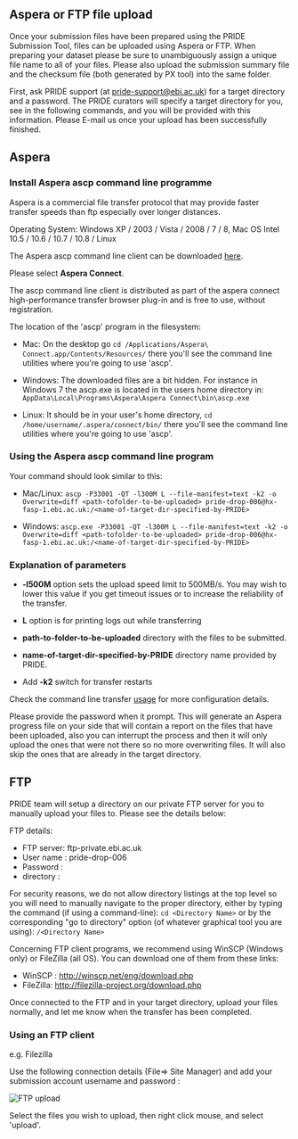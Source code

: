 ## Aspera or FTP file upload

Once your submission files have been prepared using the PRIDE Submission Tool, files can be uploaded using Aspera or FTP. When preparing your dataset please be sure to unambiguously assign a unique file name to all of your files. Please also upload the submission summary file and the checksum file (both generated by PX tool) into the same folder.

First, ask PRIDE support (at pride-support@ebi.ac.uk) for a target directory and a password. The PRIDE curators will specify a target directory for you, see <name-oftarget-dir-specified-by-PRIDE> in the following commands, and you will be provided with this information. Please E-mail us once your upload has been successfully finished.

## Aspera 

### Install Aspera ascp command line programme

Aspera is a commercial file transfer protocol that may provide faster transfer speeds than ftp especially over longer distances.

Operating System: Windows XP / 2003 / Vista / 2008 / 7 / 8, Mac OS Intel 10.5 / 10.6 / 10.7 / 10.8 / Linux

The Aspera ascp command line client can be downloaded [here](http://downloads.asperasoft.com/downloads).

Please select **Aspera Connect**.

The ascp command line client is distributed as part of the aspera connect high-performance transfer browser plug-in and is free to use, without registration. 

The location of the 'ascp' program in the filesystem:

 - Mac: On the desktop go `cd /Applications/Aspera\ Connect.app/Contents/Resources/` there you'll see the command line utilities where you're going to use 'ascp'.

 - Windows: The downloaded files are a bit hidden. For instance in Windows 7 the ascp.exe is located in the users home directory in: `AppData\Local\Programs\Aspera\Aspera Connect\bin\ascp.exe`

 - Linux: It should be in your user's home directory, `cd /home/username/.aspera/connect/bin/` there you'll see the command line utilities where you're going to use 'ascp'.

### Using the Aspera ascp command line program

Your command should look similar to this:    

- Mac/Linux: `ascp -P33001 -QT -l300M L --file-manifest=text -k2 -o Overwrite=diff <path-tofolder-to-be-uploaded> pride-drop-006@hx-fasp-1.ebi.ac.uk:/<name-of-target-dir-specified-by-PRIDE>`

- Windows: `ascp.exe -P33001 -QT -l300M L --file-manifest=text -k2 -o Overwrite=diff <path-tofolder-to-be-uploaded> pride-drop-006@hx-fasp-1.ebi.ac.uk:/<name-of-target-dir-specified-by-PRIDE>`

### Explanation of parameters

- **-l500M** option sets the upload speed limit to 500MB/s. You may wish to lower this value if you get timeout issues or to increase the reliability of the transfer.

- **L** option is for printing logs out while transferring

- **path-to-folder-to-be-uploaded** directory with the files to be submitted.

- **name-of-target-dir-specified-by-PRIDE** directory name provided by PRIDE.

- Add **-k2** switch for transfer restarts

Check the command line transfer [usage](http://download.asperasoft.com/download/docs/ascp/2.7/html/index.html) for more configuration details. 

Please provide the password when it prompt. This will generate an Aspera progress file on your side that will contain a report on the files that have been uploaded, also you can interrupt the process and then it will only upload the ones that were not there so no more overwriting files. It will also skip the ones that are already in the target directory.

## FTP 

PRIDE team will setup a directory on our private FTP server for you to manually upload your files to. Please see the details below:

FTP details:

- FTP server: ftp-private.ebi.ac.uk
- User name : pride-drop-006
- Password : <password>
- directory : <name-of-target-dir-specified-by-PRIDE>

For security reasons, we do not allow directory listings at the top level so you will need to manually navigate to the proper directory, either by typing the command (if using a command-line): `cd <Directory Name>`
or by the corresponding "go to directory" option (of whatever graphical tool you are using): `/<Directory Name>`

Concerning FTP client programs, we recommend using WinSCP (Windows only) or FileZilla (all OS). You can download one of them from these links:
- WinSCP : http://winscp.net/eng/download.php
- FileZilla: http://filezilla-project.org/download.php

Once connected to the FTP and in your target directory, upload your files normally, and let me know when the transfer has been completed.
    
### Using an FTP client

e.g. Filezilla

Use the following connection details (File=> Site Manager) and add your submission account username and password :

![FTP upload](../markdown/submissionupload/files/filezilla.png)

Select the files you wish to upload, then right click mouse, and select 'upload'.
